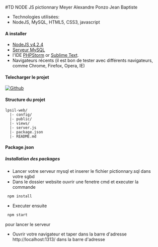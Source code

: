 #TD NODE JS pictionnary
Meyer Alexandre
Ponzo Jean Baptiste

* Technologies utilisées:
 * NodeJS, MySQL, HTML5, CSS3, javascript

#### A installer
* [NodeJS v4.2.4](https://nodejs.org/)  
* [Serveur MySQL](https://www.mysql.com/downloads/)
* l'IDE [PHPStorm](https://www.jetbrains.com/phpstorm/) or [Sublime Text](http://www.sublimetext.com/3).
* Navigateurs récents (il est bon de tester avec différents navigateurs, comme Chrome, Firefox, Opera, IE)

#### Telecharger le projet

[![Github](https://assets-cdn.github.com/images/modules/logos_page/GitHub-Mark.png)](https://github.com/meyeralexandre83/PictonnaryNodeJS)


#### Structure du projet
```
lpsil-web/
  |- config/
  |- public/
  |- views/
  |- server.js
  |- package.json
  |- README.md
```
#### Package.json

##### Installation des packages


* Lancer votre serveur mysql et inserer le fichier pictionnary.sql dans votre sgbd
* Dans le dossier website ouvrir une fenetre cmd et executer la commande
 ```javascript
  npm install
   ```
* Executer ensuite
```javascript
 npm start
  ```
  pour lancer le serveur
* Ouvrir votre navigateur et taper dans la barre d'adresse  http://localhost:1313/ dans la barre d'adresse
